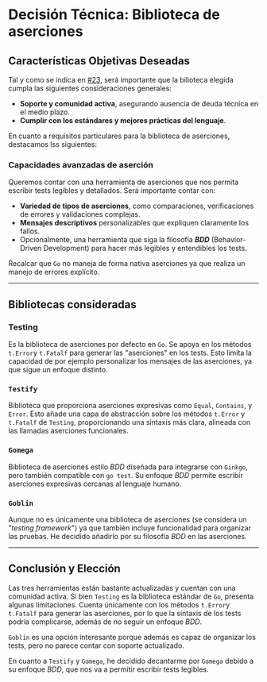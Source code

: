 # Decisión Técnica: Biblioteca de aserciones

## Características Objetivas Deseadas

Tal y como se indica en [#23](https://github.com/adiazcencillo/GranadaInfo/issues/23), será importante que la bilioteca elegida cumpla las siguientes consideraciones generales:

- **Soporte y comunidad activa**, asegurando ausencia de deuda técnica en el medio plazo.
- **Cumplir con los estándares y mejores prácticas del lenguaje**.

En cuanto a requisitos particulares para la biblioteca de aserciones, destacamos lss siguientes:

### **Capacidades avanzadas de aserción**
Queremos contar con una herramienta de aserciones que nos permita escribir tests legibles y detallados. Será importante contar con:
- **Variedad de tipos de aserciones**, como comparaciones, verificaciones de errores y validaciones complejas.
- **Mensajes descriptivos** personalizables que expliquen claramente los fallos.
- Opcionalmente, una herramienta que siga la filosofía **_BDD_** (Behavior-Driven Development) para hacer más legibles y entendibles los tests.

Recalcar que `Go` no maneja de forma nativa aserciones ya que realiza un manejo de errores explícito.

---

## Bibliotecas consideradas


### **Testing**
Es la biblioteca de aserciones por defecto en `Go`. Se apoya en los métodos `t.Error`y `t.Fatalf` para generar las "aserciones" en los tests. Esto limita la capacidad de por ejemplo personalizar los mensajes de las aserciones, ya que sigue un enfoque distinto.

### **`Testify`**
Biblioteca que proporciona aserciones expresivas como `Equal`, `Contains`, y `Error`. Esto añade una capa de abstracción sobre los métodos `t.Error` y `t.Fatalf` de `Testing`, proporcionando una sintaxis más clara, alineada con las llamadas aserciones funcionales. 

### **`Gomega`**
Biblioteca de aserciones estilo _BDD_ diseñada para integrarse con `Ginkgo`, pero también compatible con `go test`. Su enfoque _BDD_ permite escribir aserciones expresivas cercanas al lenguaje humano.

### **`Goblin`**
Aunque no es únicamente una biblioteca de aserciones (se considera un "_testing framework_") ya que también incluye funcionalidad para organizar las pruebas. He decidido añadirlo por su filosofía _BDD_ en las aserciones.

---

## Conclusión y Elección

Las tres herramientas están bastante actualizadas y cuentan con una comunidad activa. Si bien `Testing` es la biblioteca estándar de `Go`, presenta algunas limitaciones. Cuenta únicamente con los métodos `t.Error`y `t.Fatalf` para generar las aserciones, por lo que la sintaxis de los tests podría complicarse, además de no seguir un enfoque _BDD_.

`Goblin` es una opción interesante porque además es capaz de organizar los tests, pero no parece contar con soporte actualizado.

En cuanto a `Testify` y `Gomega`, he decidido decantarme por `Gomega` debido a su enfoque _BDD_, que nos va a permitir escribir tests legibles.




